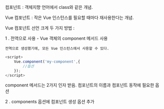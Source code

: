 컴포넌트 : 객체지향 언어에서 class와 같은 개념.

Vue 컴포넌트 : 작은 Vue 인스턴스를 필요할 때마다 재사용한다는 개념.

Vue 컴포넌트 선언 크게 두 가지 방법 :

1 . 전역으로 사용 - Vue 객체의 component 메서드 사용

	전역으로 생성했기에, 모든 Vue 인스턴스에서 사용할 수 있다.

```javascript
<script>
    Vue.component('my-component',{
        //옵션
    });
</script>
```


component 메서드는 2가지 인자 받음. 컴포넌트의 이름과 컴포넌트 동작에 필요한 옵션



2 . components 옵션에 컴포넌트 생성 옵션 추가

